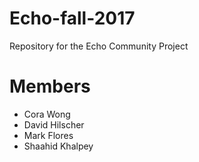 # Echo-fall-2017
Repository for the Echo Community Project

# Members
- Cora Wong
- David Hilscher
- Mark Flores
- Shaahid Khalpey
